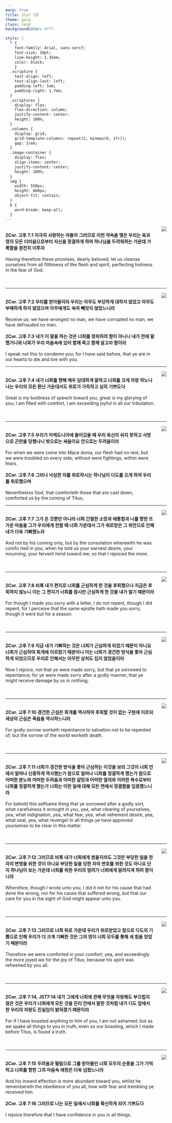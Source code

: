 ```yaml
---
marp: true
title: 2Cor 7장
theme: gaia
class: lead
backgroundColor: #fff

style: |
  * {
    font-family: Arial, sans-serif;
    font-size: 19pt;
    line-height: 1.35em;
    color: black;
    }
  .scripture {
    text-align: left;
    text-align-last: left;
    padding-left: 1em;
    padding-right: 1.7em;
  }
  .scriptures {
    display: flex;
    flex-direction: column;
    justify-content: center;
    height: 100%;
  }
  .columns {
    display: grid;
    grid-template-columns: repeat(2, minmax(0, 1fr));
    gap: 1rem;
  }
  .image-container {
    display: flex;
    align-items: center;
    justify-content: center;
    height: 100%;
  }
  img {
    width: 550px;
    height: 600px;
    object-fit: contain;
  }
  b {
    word-break: keep-all;
  }
---
```


<div class="columns">
  <div class="scriptures">
    <br>
    <div class="scripture">
      <b>2Cor. 고후 7:1 지극히 사랑하는 자들아 그러므로 이런 약속을 맺은 우리는 육과 영의 모든 더러움으로부터 자신을 정결하게 하여 하나님을 두려워하는 가운데 거룩함을 완전히 이루자 
      </b>
    </div>
    <br>
    <div class="scripture">Having therefore these promises, dearly beloved, let us cleanse ourselves from all filthiness of the flesh and spirit, perfecting holiness in the fear of God. 
    </div>
    <br>
    <div class="scripture">
      <b>
      </b>
    </div>
    <br>
    <div class="scripture">
    </div>         
  </div>
  <div class="image-container">
    <img src='../../pictures/picture_102.jpg'>
  </div>
</div>

---

<div class="columns">
  <div class="scriptures">
    <br>
    <div class="scripture">
      <b>2Cor. 고후 7:2 우리를 받아들이라 우리는 아무도 부당하게 대하지 않았고 아무도 부패하게 하지 않았으며 아무에게도 속여 빼앗지 않았느니라 
      </b>
    </div>
    <br>
    <div class="scripture">Receive us; we have wronged no man, we have corrupted no man, we have defrauded no man. 
    </div>
    <br>
    <div class="scripture">
      <b>2Cor. 고후 7:3 내가 이 말을 하는 것은 너희를 정죄하려 함이 아니니 내가 전에 말했거니와 너희가 우리 마음속에 있어 함께 죽고 함께 살고자 함이라 
      </b>
    </div>
    <br>
    <div class="scripture">I speak not this to condemn you; for I have said before, that ye are in our hearts to die and live with you. 
    </div>         
  </div>
  <div class="image-container">
    <img src='../../pictures/picture_45.jpg'>
  </div>
</div>

---

<div class="columns">
  <div class="scriptures">
    <br>
    <div class="scripture">
      <b>2Cor. 고후 7:4 내가 너희를 향해 매우 담대하게 말하고 너희를 크게 자랑 하노니 나는 우리의 모든 환난 가운데서도 위로가 가득하고 심히 기쁘도다 
      </b>
    </div>
    <br>
    <div class="scripture">Great is my boldness of speech toward you, great is my glorying of you; I am filled with comfort, I am exceeding joyful in all our tribulation. 
    </div>
    <br>
    <div class="scripture">
      <b>
      </b>
    </div>
    <br>
    <div class="scripture">
    </div>         
  </div>
  <div class="image-container">
    <img src='../../pictures/picture_37.jpg'>
  </div>
</div>

---

<div class="columns">
  <div class="scriptures">
    <br>
    <div class="scripture">
      <b>2Cor. 고후 7:5 우리가 마케도니아에 들어갔을 때 우리 육신이 쉬지 못하고 사방으로 곤란을 당했나니 밖으로는 싸움이요 안으로는 두려움이라 
      </b>
    </div>
    <br>
    <div class="scripture">For when we were come into Mace donia, our flesh had no rest, but we were troubled on every side; without were fightings, within were fears. 
    </div>
    <br>
    <div class="scripture">
      <b>2Cor. 고후 7:6 그러나 낙심한 자를 위로하시는 하나님이 디도를 오게 하여 우리를 위로했으며 
      </b>
    </div>
    <br>
    <div class="scripture">Nevertheless God, that comforteth those that are cast down, comforted us by the coming of Titus; 
    </div>         
  </div>
  <div class="image-container">
    <img src='../../pictures/picture_71.jpg'>
  </div>
</div>

---

<div class="columns">
  <div class="scriptures">
    <br>
    <div class="scripture">
      <b>2Cor. 고후 7:7 그가 온 것뿐만 아니라 너희 간절한 소망과 애통함과 나를 향한 뜨거운 마음을 그가 우리에게 전할 때 너희 가운데서 그가 위로받은 그 위안으로 인해 내가 더욱 기뻐했노라 
      </b>
    </div>
    <br>
    <div class="scripture">And not by his coming only, but by the consolation wherewith he was comfo rted in you, when he told us your earnest desire, your mourning, your fervent mind toward me; so that I rejoiced the more. 
    </div>
    <br>
    <div class="scripture">
      <b>
      </b>
    </div>
    <br>
    <div class="scripture">
    </div>         
  </div>
  <div class="image-container">
    <img src='../../pictures/picture_21.jpg'>
  </div>
</div>

---

<div class="columns">
  <div class="scriptures">
    <br>
    <div class="scripture">
      <b>2Cor. 고후 7:8 비록 내가 편지로 너희를 근심하게 한 것을 후회했으나 지금은 후회하지 않노니 이는 그 편지가 너희를 잠시만 근심하게 한 것을 내가 알기 때문이라 
      </b>
    </div>
    <br>
    <div class="scripture">For though I made you sorry with a letter, I do not repent, though I did repent; for I perceive that the same epistle hath made you sorry, though it were but for a season. 
    </div>
    <br>
    <div class="scripture">
      <b>
      </b>
    </div>
    <br>
    <div class="scripture">
    </div>         
  </div>
  <div class="image-container">
    <img src='../../pictures/picture_115.jpg'>
  </div>
</div>

---

<div class="columns">
  <div class="scriptures">
    <br>
    <div class="scripture">
      <b>2Cor. 고후 7:9 지금 내가 기뻐하는 것은 너희가 근심하게 되었기 때문이 아니요 너희가 근심하여 회개에 이르렀기 때문이니 이는 너희가 경건한 방식을 좇아 근심하게 되었으므로 우리로 인해서는 아무런 상처도 입지 않았음이라 
      </b>
    </div>
    <br>
    <div class="scripture">Now I rejoice, not that ye were made sorry, but that ye sorrowed to repentance; for ye were made sorry after a godly manner, that ye might receive damage by us in nothing; 
    </div>
    <br>
    <div class="scripture">
      <b>
      </b>
    </div>
    <br>
    <div class="scripture">
    </div>         
  </div>
  <div class="image-container">
    <img src='../../pictures/picture_36.jpg'>
  </div>
</div>

---

<div class="columns">
  <div class="scriptures">
    <br>
    <div class="scripture">
      <b>2Cor. 고후 7:10 경건한 근심은 회개를 역사하여 후회할 것이 없는 구원에 이르되 세상의 근심은 죽음을 역사하느니라 
      </b>
    </div>
    <br>
    <div class="scripture">For godly sorrow worketh repentance to salvation not to be repented of; but the sorrow of the world worketh death. 
    </div>
    <br>
    <div class="scripture">
      <b>
      </b>
    </div>
    <br>
    <div class="scripture">
    </div>         
  </div>
  <div class="image-container">
    <img src='../../pictures/picture_26.jpg'>
  </div>
</div>

---

<div class="columns">
  <div class="scriptures">
    <br>
    <div class="scripture">
      <b>2Cor. 고후 7:11 너희가 경건한 방식을 좇아 근심하는 이것을 보라 그것이 너희 안에서 얼마나 신중하게 역사했는가 참으로 얼마나 너희를 정결하게 했는가 참으로 어떠한 분노와 어떠한 두려움과 어떠한 갈망과 어떠한 열의와 어떠한 복수로부터 너희를 정결하게 했는가 너희는 이런 일에 대해 모든 면에서 정결함을 입증했느니라 
      </b>
    </div>
    <br>
    <div class="scripture">For behold this selfsame thing that ye sorrowed after a godly sort, what carefulness it wrought in you, yea, what clearing of yourselves, yea, what indignation, yea, what fear, yea, what vehement desire, yea, what zeal, yea, what revenge! In all things ye have approved yourselves to be clear in this matter. 
    </div>
    <br>
    <div class="scripture">
      <b>
      </b>
    </div>
    <br>
    <div class="scripture">
    </div>         
  </div>
  <div class="image-container">
    <img src='../../pictures/picture_93.jpg'>
  </div>
</div>

---

<div class="columns">
  <div class="scriptures">
    <br>
    <div class="scripture">
      <b>2Cor. 고후 7:12 그러므로 비록 내가 너희에게 썼을지라도 그것은 부당한 일을 한 자의 변명을 위한 것이 아니요 부당한 일을 당한 자의 변호를 위한 것도 아니요 단지 하나님이 보는 가운데 너희를 위한 우리의 염려가 너희에게 알려지게 하려 함이니라 
      </b>
    </div>
    <br>
    <div class="scripture">Wherefore, though I wrote unto you, I did it not for his cause that had done the wrong, nor for his cause that suffered wrong, but that our care for you in the sight of God might appear unto you. 
    </div>
    <br>
    <div class="scripture">
      <b>
      </b>
    </div>
    <br>
    <div class="scripture">
    </div>         
  </div>
  <div class="image-container">
    <img src='../../pictures/picture_25.jpg'>
  </div>
</div>

---

<div class="columns">
  <div class="scriptures">
    <br>
    <div class="scripture">
      <b>2Cor. 고후 7:13 그러므로 너희 위로 가운데 우리가 위로받았고 참으로 디도의 기쁨으로 인해 우리가 더 크게 기뻐한 것은 그의 영이 너희 모두를 통해 새 힘을 얻었기 때문이라 
      </b>
    </div>
    <br>
    <div class="scripture">Therefore we were comforted in your comfort; yea, and exceedingly the more joyed we for the joy of Titus, because his spirit was refreshed by you all. 
    </div>
    <br>
    <div class="scripture">
      <b>
      </b>
    </div>
    <br>
    <div class="scripture">
    </div>         
  </div>
  <div class="image-container">
    <img src='../../pictures/picture_16.jpg'>
  </div>
</div>

---

<div class="columns">
  <div class="scriptures">
    <br>
    <div class="scripture">
      <b>2Cor. 고후 7:14, JST7:14 내가 그에게 너희에 관해 무엇을 자랑해도 부끄럽지 않은 것은 우리가 너희에게 모든 것을 진리 안에서 말한 것처럼 내가 디도 앞에서 한 우리의 자랑도 진실임이 밝혀졌기 때문이라 
      </b>
    </div>
    <br>
    <div class="scripture">For if I have boasted anything to him of you, I am not ashamed; but as we spake all things to you in truth, even so our boasting, which I made before Titus, is found a truth. 
    </div>
    <br>
    <div class="scripture">
      <b>
      </b>
    </div>
    <br>
    <div class="scripture">
    </div>         
  </div>
  <div class="image-container">
    <img src='../../pictures/picture_67.jpg'>
  </div>
</div>

---

<div class="columns">
  <div class="scriptures">
    <br>
    <div class="scripture">
      <b>2Cor. 고후 7:15 두려움과 떨림으로 그를 받아들인 너희 모두의 순종을 그가 기억하고 너희를 향한 그의 마음속 애정은 더욱 넘쳤느니라 
      </b>
    </div>
    <br>
    <div class="scripture">And his inward affection is more abundant toward you, whilst he remembereth the obedience of you all, how with fear and trembling ye received him. 
    </div>
    <br>
    <div class="scripture">
      <b>2Cor. 고후 7:16 그러므로 나는 모든 일에서 너희를 확신하게 되어 기쁘도다 
      </b>
    </div>
    <br>
    <div class="scripture">I rejoice therefore that I have confidence in you in all things.
    </div>         
  </div>
  <div class="image-container">
    <img src='../../pictures/picture_24.jpg'>
  </div>
</div>

